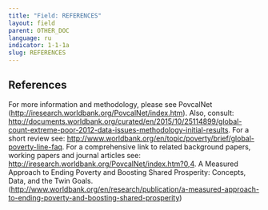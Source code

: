 ```yaml
---
title: "Field: REFERENCES"
layout: field
parent: OTHER_DOC
language: ru
indicator: 1-1-1a
slug: REFERENCES
---
```

## References

For more information and methodology, please see PovcalNet (http://iresearch.worldbank.org/PovcalNet/index.htm). Also, consult: http://documents.worldbank.org/curated/en/2015/10/25114899/global-count-extreme-poor-2012-data-issues-methodology-initial-results. For a short review see: http://www.worldbank.org/en/topic/poverty/brief/global-poverty-line-faq. For a comprehensive link to related background papers, working papers and journal articles see:  http://iresearch.worldbank.org/PovcalNet/index.htm?0,4. A Measured Approach to Ending Poverty and Boosting Shared Prosperity: Concepts, Data, and the Twin Goals. (http://www.worldbank.org/en/research/publication/a-measured-approach-to-ending-poverty-and-boosting-shared-prosperity)